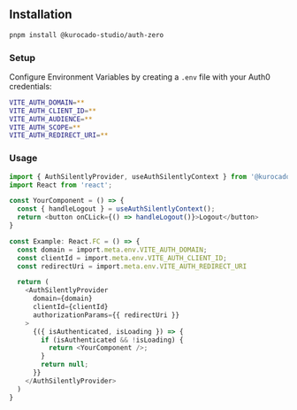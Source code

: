 ## Installation

```bash
pnpm install @kurocado-studio/auth-zero
```

### Setup

Configure Environment Variables by creating a `.env` file with your Auth0 credentials:

```bash
VITE_AUTH_DOMAIN=**
VITE_AUTH_CLIENT_ID=**
VITE_AUTH_AUDIENCE=**
VITE_AUTH_SCOPE=**
VITE_AUTH_REDIRECT_URI=**
```

### Usage

```typescript jsx
import { AuthSilentlyProvider, useAuthSilentlyContext } from '@kurocado-studio/auth-zero';
import React from 'react';

const YourComponent = () => {
  const { handleLogout } = useAuthSilentlyContext();
  return <button onCLick={() => handleLogout()}>Logout</button>
}

const Example: React.FC = () => {
  const domain = import.meta.env.VITE_AUTH_DOMAIN;
  const clientId = import.meta.env.VITE_AUTH_CLIENT_ID;
  const redirectUri = import.meta.env.VITE_AUTH_REDIRECT_URI

  return (
    <AuthSilentlyProvider
      domain={domain}
      clientId={clientId}
      authorizationParams={{ redirectUri }}
    >
      {({ isAuthenticated, isLoading }) => {
        if (isAuthenticated && !isLoading) {
          return <YourComponent />;
        }
        return null;
      }}
    </AuthSilentlyProvider>
  )
}
```
